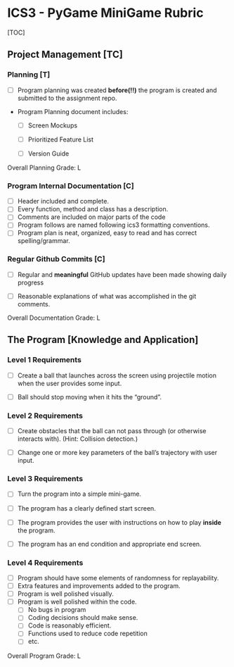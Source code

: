 # ICS3 - PyGame MiniGame Rubric

[TOC]


## Project Management [TC]
### Planning [T]
- [ ] Program planning was created **before(!!)** the program is created and submitted to the assignment repo. 
- Program Planning document includes:
  - [ ] Screen Mockups
  - [ ] Prioritized Feature List
  - [ ] Version Guide



Overall Planning Grade: L



### Program Internal Documentation [C]

- [ ] Header included and complete.
- [ ] Every function, method and class has a description.
- [ ] Comments are included on major parts of the code
- [ ] Program follows are named following ics3 formatting conventions.
- [ ] Program plan is neat, organized, easy to read and has correct spelling/grammar.

### Regular Github Commits [C]

- [ ] Regular and **meaningful** GitHub updates have been made showing daily progress
- [ ] Reasonable explanations of what was accomplished in the git comments.



Overall Documentation Grade: L



## The Program [Knowledge and Application]

### Level 1 Requirements
- [ ] Create a ball that launches across the screen using projectile motion when the user provides some input.
- [ ] Ball should stop moving when it hits the “ground”.


### Level 2 Requirements
- [ ] Create obstacles that the ball can not pass through (or otherwise interacts with). (Hint: Collision detection.)
- [ ] Change one or more key parameters of the ball’s trajectory with user input. 


### Level 3 Requirements
- [ ] Turn the program into a simple mini-game.
- [ ] The program has a clearly defined start screen.
- [ ] The program provides the user with instructions on how to play **inside** the program.
- [ ] The program has an end condition and appropriate end screen.


### Level 4 Requirements
- [ ] Program should have some elements of randomness for replayability.
- [ ] Extra features and improvements added to the program.
- [ ] Program is well polished visually.
- [ ] Program is well polished within the code.
  - [ ] No bugs in program
  - [ ] Coding decisions should make sense.
  - [ ] Code is reasonably efficient.
  - [ ] Functions used to reduce code repetition 
  - [ ] etc.

Overall Program Grade: L
